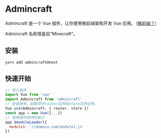 # Admincraft

Admincraft 是一个 Vue 插件，让你使用微前端架构开发 Vue 应用。（[微前端？](https://www.thoughtworks.com/radar/techniques/micro-frontends)）

Admincraft 名称借鉴自“Minecraft”。

## 安装

```
yarn add admincraft@next
```

## 快速开始

```javascript
// 导入插件
import Vue from 'vue'
import Admincraft from 'admincraft'
// 安装使用，配置项中router实例和store实例必传。
Vue.use(Admincraft, { router, store })
const app = new Vue({...})
// 使用插件提供的能力
app.$moduleLoader({
  module1: '//domain.com/module1.js'
})
```
